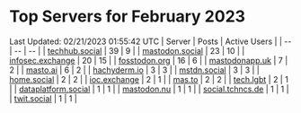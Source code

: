 # Top Servers for February 2023
Last Updated: 02/21/2023 01:55:42 UTC
| Server | Posts | Active Users |
| -- | -- | -- |
| [techhub.social](https://techhub.social/tags/PowerShell) | 39 | 9 |
| [mastodon.social](https://mastodon.social/tags/PowerShell) | 23 | 10 |
| [infosec.exchange](https://infosec.exchange/tags/PowerShell) | 20 | 15 |
| [fosstodon.org](https://fosstodon.org/tags/PowerShell) | 16 | 6 |
| [mastodonapp.uk](https://mastodonapp.uk/tags/PowerShell) | 7 | 2 |
| [masto.ai](https://masto.ai/tags/PowerShell) | 6 | 2 |
| [hachyderm.io](https://hachyderm.io/tags/PowerShell) | 3 | 3 |
| [mstdn.social](https://mstdn.social/tags/PowerShell) | 3 | 3 |
| [home.social](https://home.social/tags/PowerShell) | 2 | 2 |
| [ioc.exchange](https://ioc.exchange/tags/PowerShell) | 2 | 1 |
| [mas.to](https://mas.to/tags/PowerShell) | 2 | 2 |
| [tech.lgbt](https://tech.lgbt/tags/PowerShell) | 2 | 1 |
| [dataplatform.social](https://dataplatform.social/tags/PowerShell) | 1 | 1 |
| [mastodon.nu](https://mastodon.nu/tags/PowerShell) | 1 | 1 |
| [social.tchncs.de](https://social.tchncs.de/tags/PowerShell) | 1 | 1 |
| [twit.social](https://twit.social/tags/PowerShell) | 1 | 1 |
